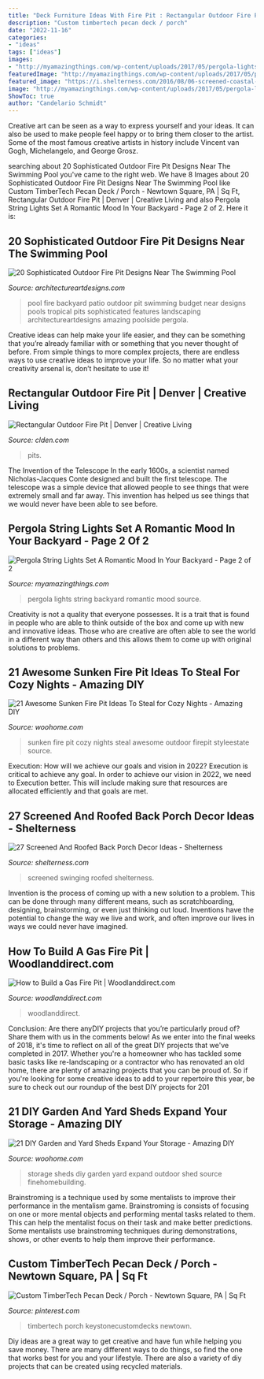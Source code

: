 ```yaml
---
title: "Deck Furniture Ideas With Fire Pit : Rectangular Outdoor Fire Pit"
description: "Custom timbertech pecan deck / porch"
date: "2022-11-16"
categories:
- "ideas"
tags: ["ideas"]
images:
- "http://myamazingthings.com/wp-content/uploads/2017/05/pergola-lights.jpg"
featuredImage: "http://myamazingthings.com/wp-content/uploads/2017/05/pergola-lights.jpg"
featured_image: "https://i.shelterness.com/2016/08/06-screened-coastal-style-porch-with-a-swinging-sofa.jpg"
image: "http://myamazingthings.com/wp-content/uploads/2017/05/pergola-lights.jpg"
ShowToc: true
author: "Candelario Schmidt"
---
```



Creative art can be seen as a way to express yourself and your ideas. It can also be used to make people feel happy or to bring them closer to the artist. Some of the most famous creative artists in history include Vincent van Gogh, Michelangelo, and George Grosz.

	

		
searching about 20 Sophisticated Outdoor Fire Pit Designs Near The Swimming Pool you've came to the right web. We have 8 Images about 20 Sophisticated Outdoor Fire Pit Designs Near The Swimming Pool like Custom TimberTech Pecan Deck / Porch - Newtown Square, PA | Sq Ft, Rectangular Outdoor Fire Pit | Denver | Creative Living and also Pergola String Lights Set A Romantic Mood In Your Backyard - Page 2 of 2. Here it is:
		
    
## 20 Sophisticated Outdoor Fire Pit Designs Near The Swimming Pool

<img loading=lazy src="http://www.architectureartdesigns.com/wp-content/uploads/2015/03/840-630x419.jpg" onerror="this.onerror=null;this.src='https://tse3.mm.bing.net/th?id=OIP.jSJ2C8W9GKaKA-UA14JSogHaE7&amp;pid=15.1';" alt="20 Sophisticated Outdoor Fire Pit Designs Near The Swimming Pool">

_Source: architectureartdesigns.com_

>pool fire backyard patio outdoor pit swimming budget near designs pools tropical pits sophisticated features landscaping architectureartdesigns amazing poolside pergola. 

	

Creative ideas can help make your life easier, and they can be something that you’re already familiar with or something that you never thought of before. From simple things to more complex projects, there are endless ways to use creative ideas to improve your life. So no matter what your creativity arsenal is, don’t hesitate to use it!

    
## Rectangular Outdoor Fire Pit | Denver | Creative Living

<img loading=lazy src="https://cdn.shopify.com/s/files/1/0289/0524/products/rectangular_FP_Scott.jpg?v=1603979277" onerror="this.onerror=null;this.src='https://tse3.mm.bing.net/th?id=OIP.NJ2HqS0VMaSlLo2y693w_QHaE6&amp;pid=15.1';" alt="Rectangular Outdoor Fire Pit | Denver | Creative Living">

_Source: clden.com_

>pits. 

	

The Invention of the Telescope
In the early 1600s, a scientist named Nicholas-Jacques Conte designed and built the first telescope. The telescope was a simple device that allowed people to see things that were extremely small and far away. This invention has helped us see things that we would never have been able to see before.

    
## Pergola String Lights Set A Romantic Mood In Your Backyard - Page 2 Of 2

<img loading=lazy src="http://myamazingthings.com/wp-content/uploads/2017/05/pergola-lights.jpg" onerror="this.onerror=null;this.src='https://tse4.mm.bing.net/th?id=OIP.vhPaB5-T6T5AULfFtlGCZgHaHa&amp;pid=15.1';" alt="Pergola String Lights Set A Romantic Mood In Your Backyard - Page 2 of 2">

_Source: myamazingthings.com_

>pergola lights string backyard romantic mood source. 

	

Creativity is not a quality that everyone possesses. It is a trait that is found in people who are able to think outside of the box and come up with new and innovative ideas. Those who are creative are often able to see the world in a different way than others and this allows them to come up with original solutions to problems.

    
## 21 Awesome Sunken Fire Pit Ideas To Steal For Cozy Nights - Amazing DIY

<img loading=lazy src="http://www.woohome.com/wp-content/uploads/2017/09/sunken-firepit-for-cozy-nights-7.jpg" onerror="this.onerror=null;this.src='https://tse3.mm.bing.net/th?id=OIP.ABRIuNq92EtkkGhfLnp0wwHaK8&amp;pid=15.1';" alt="21 Awesome Sunken Fire Pit Ideas To Steal for Cozy Nights - Amazing DIY">

_Source: woohome.com_

>sunken fire pit cozy nights steal awesome outdoor firepit styleestate source. 

	

Execution: How will we achieve our goals and vision in 2022?
Execution is critical to achieve any goal. In order to achieve our vision in 2022, we need to Execution better. This will include making sure that resources are allocated efficiently and that goals are met.

    
## 27 Screened And Roofed Back Porch Decor Ideas - Shelterness

<img loading=lazy src="https://i.shelterness.com/2016/08/06-screened-coastal-style-porch-with-a-swinging-sofa.jpg" onerror="this.onerror=null;this.src='https://tse1.mm.bing.net/th?id=OIP.LVRxhSjUy3f-zJjRnw9YJQHaLH&amp;pid=15.1';" alt="27 Screened And Roofed Back Porch Decor Ideas - Shelterness">

_Source: shelterness.com_

>screened swinging roofed shelterness. 

	

Invention is the process of coming up with a new solution to a problem. This can be done through many different means, such as scratchboarding, designing, brainstorming, or even just thinking out loud. Inventions have the potential to change the way we live and work, and often improve our lives in ways we could never have imagined.

    
## How To Build A Gas Fire Pit | Woodlanddirect.com

<img loading=lazy src="https://s3.amazonaws.com/assets.woodlanddirect.com/learning-center/HowToBuildGas/HPCFirePit_650px.jpg" onerror="this.onerror=null;this.src='https://tse2.mm.bing.net/th?id=OIP.IBw9HiLuPR24ExnE_fP6rQHaE7&amp;pid=15.1';" alt="How to Build a Gas Fire Pit | Woodlanddirect.com">

_Source: woodlanddirect.com_

>woodlanddirect. 

	

Conclusion: Are there anyDIY projects that you’re particularly proud of? Share them with us in the comments below!
As we enter into the final weeks of 2018, it's time to reflect on all of the great DIY projects that we've completed in 2017. Whether you're a homeowner who has tackled some basic tasks like re-landscaping or a contractor who has renovated an old home, there are plenty of amazing projects that you can be proud of. So if you're looking for some creative ideas to add to your repertoire this year, be sure to check out our roundup of the best DIY projects for 201
    
## 21 DIY Garden And Yard Sheds Expand Your Storage - Amazing DIY

<img loading=lazy src="https://www.woohome.com/wp-content/uploads/2017/08/backyard-storage-shed-ideas-17.jpg" onerror="this.onerror=null;this.src='https://tse1.mm.bing.net/th?id=OIP.5vgv7uahrJ-DXf2IDodbXQDGE7&amp;pid=15.1';" alt="21 DIY Garden and Yard Sheds Expand Your Storage - Amazing DIY">

_Source: woohome.com_

>storage sheds diy garden yard expand outdoor shed source finehomebuilding. 

	

Brainstroming is a technique used by some mentalists to improve their performance in the mentalism game. Brainstroming is consists of focusing on one or more mental objects and performing mental tasks related to them. This can help the mentalist focus on their task and make better predictions. Some mentalists use brainstroming techniques during demonstrations, shows, or other events to help them improve their performance.

    
## Custom TimberTech Pecan Deck / Porch - Newtown Square, PA | Sq Ft

<img loading=lazy src="https://i.pinimg.com/736x/3e/9e/2b/3e9e2b9c11ae540dde8ddcf0c333b2c6.jpg" onerror="this.onerror=null;this.src='https://tse4.mm.bing.net/th?id=OIP.Fgd89GP3p9bOo1VAk3k3bAHaKX&amp;pid=15.1';" alt="Custom TimberTech Pecan Deck / Porch - Newtown Square, PA | Sq Ft">

_Source: pinterest.com_

>timbertech porch keystonecustomdecks newtown. 

	

Diy ideas are a great way to get creative and have fun while helping you save money. There are many different ways to do things, so find the one that works best for you and your lifestyle. There are also a variety of diy projects that can be created using recycled materials.

